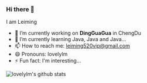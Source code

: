 ### Hi there 👋
I am Leiming
- 🔭 I’m currently working on **DingGuaGua** in ChengDu
- 🌱 I’m currently learning Java, Java and Java...
- 📫 How to reach me: leiming520vip@gmail.com
- 😄 Pronouns: lovelylm
- ⚡ Fun fact: I'm interesting...

![lovelylm's github stats](https://github-readme-stats.vercel.app/api?username=lovelylm&show_icons=true&theme=radical)
